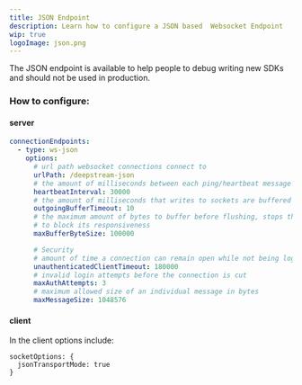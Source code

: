```yaml
---
title: JSON Endpoint
description: Learn how to configure a JSON based  Websocket Endpoint
wip: true
logoImage: json.png
---
```


The JSON endpoint is available to help people to debug writing new SDKs and should not be used in production.

### How to configure:

#### server  

```yaml
connectionEndpoints:
  - type: ws-json
    options:
      # url path websocket connections connect to
      urlPath: /deepstream-json
      # the amount of milliseconds between each ping/heartbeat message
      heartbeatInterval: 30000
      # the amount of milliseconds that writes to sockets are buffered
      outgoingBufferTimeout: 10
      # the maximum amount of bytes to buffer before flushing, stops the client from large enough packages
      # to block its responsiveness
      maxBufferByteSize: 100000

      # Security
      # amount of time a connection can remain open while not being logged in
      unauthenticatedClientTimeout: 180000
      # invalid login attempts before the connection is cut
      maxAuthAttempts: 3
      # maximum allowed size of an individual message in bytes
      maxMessageSize: 1048576
```

#### client  

In the client options include:  

```
socketOptions: {
  jsonTransportMode: true
}
```
